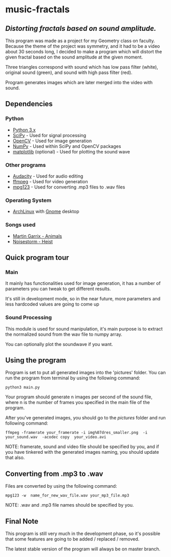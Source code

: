 # music-fractals

## *Distorting fractals based on sound amplitude.*


This program was made as a project for my Geometry class on faculty. Because the theme of the project was symmetry, and it had to be a video about 30 seconds long, I decided to make a program which will distort the given fractal based on the sound amplitude at the given moment.

Three triangles correspond with sound which has low pass filter (white), original sound (green), and sound with high pass filter (red).

Program generates images which are later merged into the video with sound.

## Dependencies

### Python

- [Python 3.x](https://www.python.org/)
- [SciPy](https://www.scipy.org/) - Used for signal processing
- [OpenCV](https://opencv.org/) - Used for image generation
- [NumPy](https://www.numpy.org/) - Used within SciPy and OpenCV packages
- [matplotlib](https://matplotlib.org/) (optional) - Used for plotting the sound wave 

### Other programs

- [Audacity](https://www.audacityteam.org/) - Used for audio editing
- [ffmpeg](https://ffmpeg.org/) - Used for video generation
- [mpg123](https://mpg123.de/) - Used for converting .mp3 files to .wav files

### Operating System

- [ArchLinux](https://www.archlinux.org/) with [Gnome](https://www.gnome.org/) desktop

### Songs used
- [Martin Garrix - Animals](https://www.youtube.com/watch?v=gCYcHz2k5x0)
- [Noisestorm - Heist](https://www.youtube.com/watch?v=YXYYCFaUUHQ)

## Quick program tour

### Main

It mainly has functionalities used for image generation, it has a number of parameters you can tweak to get different results. 

It's still in development mode, so in the near future, more parameters and less hardcoded values are going to come up

### Sound Processing

This module is used for sound manipulation, it's main purpose is to extract the normalized sound from the wav file to numpy array.

You can optionally plot the soundwave if you want.

## Using the program

Program is set to put all generated images into the 'pictures' folder. You can run the program from terminal by using the following command:

`python3 main.py`

Your program should generate n images per second of the sound file, where n is the number of frames you specified in the main file of the program.

After you've generated images, you should go to the *pictures* folder and run following command:

`ffmpeg -framerate your_framerate -i img%07dres_smaller.png  -i  your_sound.wav  -acodec copy  your_video.avi`

NOTE: framerate, sound and video file should be specified by you, and if you have tinkered with the generated images naming, you should update that also.


## Converting from .mp3 to .wav

Files are converted by using the following command:

`mpg123 -w  name_for_new_wav_file.wav your_mp3_file.mp3`

NOTE: .wav and .mp3 file names should be specified by you.

## Final Note

This program is still very much in the development phase, so it's possible that some features are going to be added / replaced / removed.

The latest stable version of the program will always be on master branch.